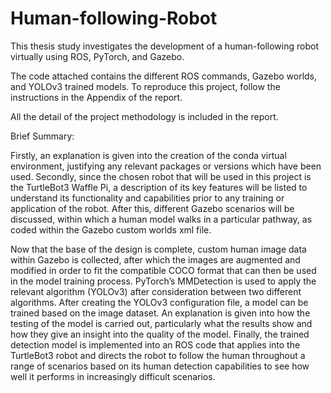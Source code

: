 # Human-following-Robot

This thesis study investigates the development of a human-following robot virtually using ROS, PyTorch, and Gazebo.

The code attached contains the different ROS commands, Gazebo worlds, and YOLOv3 trained models. To reproduce this project, follow the instructions in the Appendix of the report.

All the detail of the project methodology is included in the report.

Brief Summary:

Firstly, an explanation is given into the creation of the conda virtual environment, justifying
any relevant packages or versions which have been used. Secondly, since the chosen robot
that will be used in this project is the TurtleBot3 Waffle Pi, a description of its key features will
be listed to understand its functionality and capabilities prior to any training or application of
the robot. After this, different Gazebo scenarios will be discussed, within which a human model
walks in a particular pathway, as coded within the Gazebo custom worlds xml file.

Now that the base of the design is complete, custom human image data within Gazebo is
collected, after which the images are augmented and modified in order to fit the compatible
COCO format that can then be used in the model training process. PyTorch’s MMDetection is
used to apply the relevant algorithm (YOLOv3) after consideration between two different
algorithms. After creating the YOLOv3 configuration file, a model can be trained based on the
image dataset. An explanation is given into how the testing of the model is carried out,
particularly what the results show and how they give an insight into the quality of the model.
Finally, the trained detection model is implemented into an ROS code that applies into the
TurtleBot3 robot and directs the robot to follow the human throughout a range of scenarios
based on its human detection capabilities to see how well it performs in increasingly difficult
scenarios.
